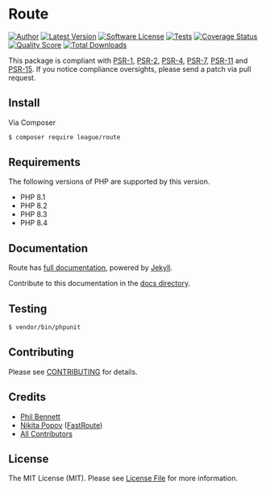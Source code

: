 # Route

[![Author](https://img.shields.io/badge/author-@philipobenito-blue.svg?style=flat-square)](https://twitter.com/philipobenito)
[![Latest Version](https://img.shields.io/github/release/thephpleague/route.svg?style=flat-square)](https://github.com/thephpleague/route/releases)
[![Software License](https://img.shields.io/badge/license-MIT-brightgreen.svg?style=flat-square)](LICENSE.md)
[![Tests](https://github.com/thephpleague/route/actions/workflows/test.yml/badge.svg)](https://github.com/thephpleague/route/actions/workflows/test.yml)
[![Coverage Status](https://img.shields.io/scrutinizer/coverage/g/thephpleague/route.svg?style=flat-square)](https://scrutinizer-ci.com/g/thephpleague/route/code-structure)
[![Quality Score](https://img.shields.io/scrutinizer/g/thephpleague/route.svg?style=flat-square)](https://scrutinizer-ci.com/g/thephpleague/route)
[![Total Downloads](https://img.shields.io/packagist/dt/league/route.svg?style=flat-square)](https://packagist.org/packages/league/route)

This package is compliant with [PSR-1], [PSR-2], [PSR-4], [PSR-7], [PSR-11] and [PSR-15]. If you notice compliance oversights, please send a patch via pull request.

[PSR-1]: https://github.com/php-fig/fig-standards/blob/master/accepted/PSR-1-basic-coding-standard.md
[PSR-2]: https://github.com/php-fig/fig-standards/blob/master/accepted/PSR-2-coding-style-guide.md
[PSR-4]: https://github.com/php-fig/fig-standards/blob/master/accepted/PSR-4-autoloader.md
[PSR-7]: https://github.com/php-fig/fig-standards/blob/master/accepted/PSR-7-http-message.md
[PSR-11]: https://github.com/php-fig/fig-standards/blob/master/accepted/PSR-11-container.md
[PSR-15]: https://github.com/php-fig/fig-standards/blob/master/accepted/PSR-15-request-handlers.md

## Install

Via Composer

``` bash
$ composer require league/route
```

## Requirements

The following versions of PHP are supported by this version.

* PHP 8.1
* PHP 8.2
* PHP 8.3
* PHP 8.4

## Documentation

Route has [full documentation](http://route.thephpleague.com), powered by [Jekyll](http://jekyllrb.com/).

Contribute to this documentation in the [docs directory](https://github.com/thephpleague/route/tree/master/docs/).

## Testing

``` bash
$ vendor/bin/phpunit
```

## Contributing

Please see [CONTRIBUTING](https://github.com/thephpleague/route/blob/master/CONTRIBUTING.md) for details.

## Credits

- [Phil Bennett](https://github.com/philipobenito)
- [Nikita Popov](https://github.com/nikic) ([FastRoute](https://github.com/nikic/FastRoute))
- [All Contributors](https://github.com/thephpleague/route/contributors)

## License

The MIT License (MIT). Please see [License File](https://github.com/thephpleague/route/blob/master/LICENSE.md) for more information.
